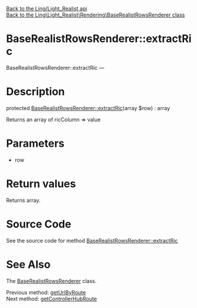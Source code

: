 [Back to the Ling/Light_Realist api](https://github.com/lingtalfi/Light_Realist/blob/master/doc/api/Ling/Light_Realist.md)<br>
[Back to the Ling\Light_Realist\Rendering\BaseRealistRowsRenderer class](https://github.com/lingtalfi/Light_Realist/blob/master/doc/api/Ling/Light_Realist/Rendering/BaseRealistRowsRenderer.md)


BaseRealistRowsRenderer::extractRic
================



BaseRealistRowsRenderer::extractRic — 




Description
================


protected [BaseRealistRowsRenderer::extractRic](https://github.com/lingtalfi/Light_Realist/blob/master/doc/api/Ling/Light_Realist/Rendering/BaseRealistRowsRenderer/extractRic.md)(array $row) : array




Returns an array of ricColumn => value




Parameters
================


- row

    


Return values
================

Returns array.








Source Code
===========
See the source code for method [BaseRealistRowsRenderer::extractRic](https://github.com/lingtalfi/Light_Realist/blob/master/Rendering/BaseRealistRowsRenderer.php#L336-L346)


See Also
================

The [BaseRealistRowsRenderer](https://github.com/lingtalfi/Light_Realist/blob/master/doc/api/Ling/Light_Realist/Rendering/BaseRealistRowsRenderer.md) class.

Previous method: [getUrlByRoute](https://github.com/lingtalfi/Light_Realist/blob/master/doc/api/Ling/Light_Realist/Rendering/BaseRealistRowsRenderer/getUrlByRoute.md)<br>Next method: [getControllerHubRoute](https://github.com/lingtalfi/Light_Realist/blob/master/doc/api/Ling/Light_Realist/Rendering/BaseRealistRowsRenderer/getControllerHubRoute.md)<br>

